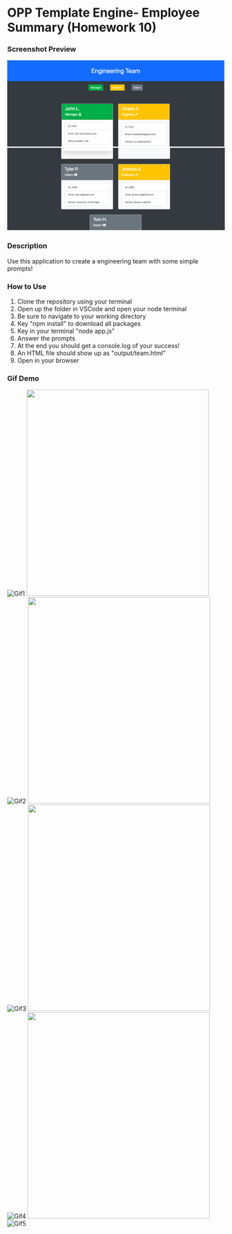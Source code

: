 # OPP Template Engine- Employee Summary (Homework 10)

### Screenshot Preview
![Preview1](preview/engineering-team1.png)
![Preview2](preview/engineering-team2.png)
### Description
Use this application to create a engineering team with some simple prompts! 

### How to Use
1. Clone the repository using your terminal
2. Open up the folder in VSCode and open your node terminal
3. Be sure to navigate to your working directory
4. Key "npm install" to download all packages
5. Key in your terminal "node app.js"
6. Answer the prompts
7. At the end you should get a console.log of your success!
8. An HTML file should show up as "output/team.html"
9. Open in your browser

### Gif Demo
![Gif1](preview/hw10gif1.gif)
<img src="preview/hw10gif1.gif"  width="422" height="476">
<br>
![Gif2](preview/hw10gif2.gif)
<img src="preview/hw10gif2.gif"  width="422" height="476">
<br>
![Gif3](preview/hw10gif3.gif)
<img src="preview/hw10gif3.gif"  width="422" height="476">
<br>
![Gif4](preview/hw10gif4.gif)
<img src="preview/hw10gif4.gif"  width="422" height="476">
<br>
![Gif5](preview/hw10gif5.gif)




